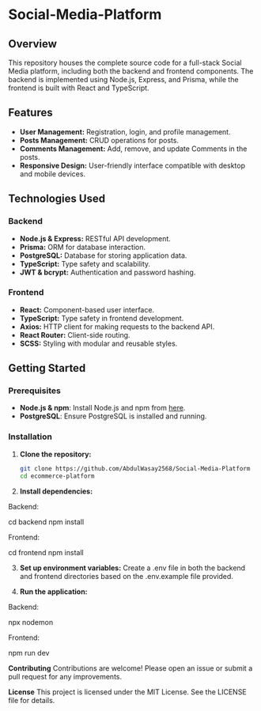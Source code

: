 # Social-Media-Platform

## Overview
This repository houses the complete source code for a full-stack Social Media platform, including both the backend and frontend components. The backend is implemented using Node.js, Express, and Prisma, while the frontend is built with React and TypeScript.

## Features
- **User Management:** Registration, login, and profile management.
- **Posts Management:** CRUD operations for posts.
- **Comments Management:** Add, remove, and update Comments in the posts.
- **Responsive Design:** User-friendly interface compatible with desktop and mobile devices.

## Technologies Used
### Backend
- **Node.js & Express:** RESTful API development.
- **Prisma:** ORM for database interaction.
- **PostgreSQL:** Database for storing application data.
- **TypeScript:** Type safety and scalability.
- **JWT & bcrypt:** Authentication and password hashing.

### Frontend
- **React:** Component-based user interface.
- **TypeScript:** Type safety in frontend development.
- **Axios:** HTTP client for making requests to the backend API.
- **React Router:** Client-side routing.
- **SCSS:** Styling with modular and reusable styles.

## Getting Started

### Prerequisites
- **Node.js & npm**: Install Node.js and npm from [here](https://nodejs.org/).
- **PostgreSQL**: Ensure PostgreSQL is installed and running.

### Installation
1. **Clone the repository:**
   ```bash
   git clone https://github.com/AbdulWasay2568/Social-Media-Platform
   cd ecommerce-platform
   
2. **Install dependencies:**

Backend:

cd backend
npm install

Frontend:

cd frontend
npm install

3. **Set up environment variables:**
Create a .env file in both the backend and frontend directories based on the .env.example file provided.

4. **Run the application:**

Backend:

npx nodemon

Frontend:

npm run dev

**Contributing**
Contributions are welcome! Please open an issue or submit a pull request for any improvements.

**License**
This project is licensed under the MIT License. See the LICENSE file for details.
